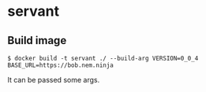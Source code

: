 # servant

## Build image

```shell
$ docker build -t servant ./ --build-arg VERSION=0_0_4 BASE_URL=https://bob.nem.ninja
```

It can be passed some args.
